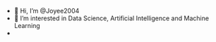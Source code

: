 - 👋 Hi, I’m @Joyee2004
- 👀 I’m interested in Data Science, Artificial Intelligence and Machine Learning
-



<!---
Joyee2004/Joyee2004 is a ✨ special ✨ repository because its `README.md` (this file) appears on your GitHub profile.
You can click the Preview link to take a look at your changes.
--->

